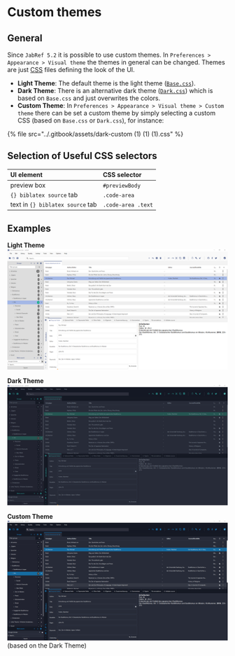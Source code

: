 # Custom themes

## General

Since `JabRef 5.2` it is possible to use custom themes. In `Preferences > Appearance > Visual theme` the themes in general can be changed. Themes are just [CSS](https://developer.mozilla.org/en-US/docs/Learn/Getting_started_with_the_web/CSS_basics) files defining the look of the UI.

* **Light Theme**: The default theme is the light theme \([`Base.css`](https://github.com/JabRef/jabref/blob/master/src/main/java/org/jabref/gui/Base.css)\).
* **Dark Theme**: There is an alternative dark theme \([`Dark.css`](https://github.com/JabRef/jabref/blob/master/src/main/java/org/jabref/gui/Dark.css)\) which is based on `Base.css` and just overwrites the colors.
* **Custom Theme**: In `Preferences > Appearance > Visual theme > Custom theme` there can be set a custom theme by simply selecting a custom CSS \(based on `Base.css` or `Dark.css`\), for instance:

{% file src="../.gitbook/assets/dark-custom \(1\) \(1\) \(1\).css" %}

## Selection of Useful CSS selectors

| UI element | CSS selector |
| :--- | :--- |
| preview box | `#previewBody` |
| `{} biblatex source` tab | `.code-area` |
| text in `{} biblatex source` tab | `.code-area .text` |

## Examples

**Light Theme** ![Light Theme](../.gitbook/assets/theme-light.png)

**Dark Theme** ![Dark Theme](../.gitbook/assets/theme-dark.png)

**Custom Theme** ![Custom Theme](../.gitbook/assets/theme-custom.png) \(based on the Dark Theme\)

